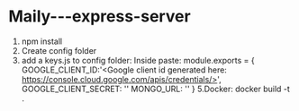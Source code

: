 # Maily---express-server
1. npm install
2. Create config folder
3. add a keys.js to config folder:
 Inside paste:
  module.exports = {
    GOOGLE_CLIENT_ID:'<Google client id generated here: https://console.cloud.google.com/apis/credentials/>',
    GOOGLE_CLIENT_SECRET: '<secret for that client>'
    MONGO_URL: '<url from your cluster with username and password>'
}
5.Docker:
 docker build -t <imageName> .
